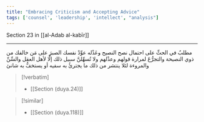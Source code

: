 ```yaml
---
title: "Embracing Criticism and Accepting Advice"
tags: ['counsel', 'leadership', 'intellect', "analysis"]
---
```


 Section 23 in [[al-Adab al-kabīr]]

---
مطلبٌ في الحثِّ على احتمال نصح النصيح وعَذْله عوِّدْ نفسك الصبرَ على مَن خالفك من ذوي النصيحة والتجرُّعَ لمرارة قولهم وعذْلهم ولا تُسهِّلنَّ سبيل ذلك إلَّا لأهل العقل والسِّنِّ والمروءة لئلا ينتشر من ذلك ما يجترئُ به سفيه أو يستخفُّ به شانئ

> [!verbatim]
> - [[Section (duya.24)]]

> [!similar]
> - [[Section (duya.118)]]
